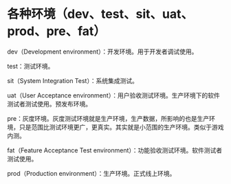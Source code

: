 # 各种环境（dev、test、sit、uat、prod、pre、fat）

dev（Development environment）：开发环境。用于开发者调试使用。 
 
test：测试环境。  

sit（System Integration Test）：系统集成测试。  

uat（User Acceptance environment）：用户验收测试环境。生产环境下的软件测试者测试使用。预发布环境。  

pre：灰度环境。灰度测试环境就是生产环境，生产数据，所影响的也是生产环境，只是范围比测试环境更广，更真实。其实就是小范围的生产环境。类似于游戏内测。  

fat（Feature Acceptance Test environment）：功能验收测试环境。软件测试者测试使用。  

prod（Production environment）：生产环境。正式线上环境。  
